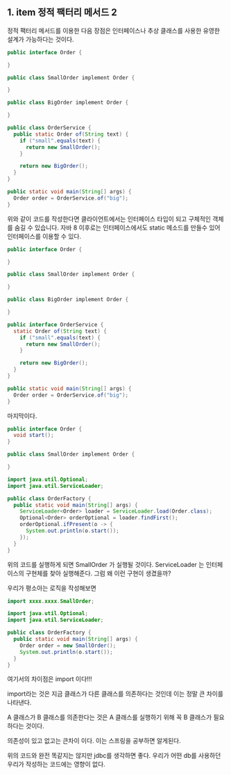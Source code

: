 ## 1. item 정적 팩터리 메서드 2

정적 팩터리 메서드를 이용한 다음 장점은 인터페이스나 추상 클래스를 사용한 유영한 설계가 가능하다는 것이다.

````java
public interface Order {

}

public class SmallOrder implement Order {

}

public class BigOrder implement Order {

}

public class OrderService {
  public static Order of(String text) {
    if ("small".equals(text) {
      return new SmallOrder();
    }

    return new BigOrder();
  }
}

public static void main(String[] args) {
  Order order = OrderService.of("big");
}
````

위와 같이 코드를 작성한다면 클라이언트에서는 인터페이스 타입이 되고 구체적인 객체를 숨길 수 있습니다.
자바 8 이후로는 인터페이스에서도 static 메소드를 만들수 있어 인터페이스를 이용할 수 있다.

````java
public interface Order {

}

public class SmallOrder implement Order {

}

public class BigOrder implement Order {

}

public interface OrderService {
  static Order of(String text) {
    if ("small".equals(text) {
      return new SmallOrder();
    }

    return new BigOrder();
  }
}

public static void main(String[] args) {
  Order order = OrderService.of("big");
}
````

마지막이다.
````java
public interface Order {
  void start();
}

public class SmallOrder implement Order {

}

import java.util.Optional;
import java.util.ServiceLoader;

public class OrderFactory {
  public static void main(String[] args) {
    ServiceLoader<Order> loader = ServiceLoader.load(Order.class);
    Optional<Order> orderOptional = loader.findFirst();
    orderOptional.ifPresent(o -> {
      System.out.println(o.start());
    });
  }
}
````

위의 코드를 실행하게 되면 SmallOrder 가 실행될 것이다.
ServiceLoader 는 인터페이스의 구현체를 찾아 실행해준다.
그럼 왜 이런 구현이 생겼을까?

우리가 평소아는 로직을 작성해보면
````java
import xxxx.xxxx.SmallOrder;

import java.util.Optional;
import java.util.ServiceLoader;

public class OrderFactory {
  public static void main(String[] args) {
    Order order = new SmallOrder();
    System.out.println(o.start());
  }
}
````
여기서의 차이점은 import 이다!!!

import라는 것은 지금 클래스가 다른 클래스를 의존하다는 것인데 이는 정말 큰 차이를 나타낸다.

A 클래스가 B 클래스를 의존한다는 것은 A 클래스를 실행하기 위해 꼭 B 클래스가 필요하다는 것이다.

의존성이 있고 없고는 큰차이 이다. 이는 스프링을 공부하면 알게된다.

위의 코드와 완전 똑같지는 않지만 jdbc를 생각하면 좋다.
우리가 어떤 db를 사용하던 우리가 작성하는 코드에는 영향이 없다.
